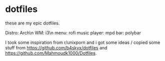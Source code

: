 # dotfiles

these are my epic dotfiles.

Distro: Arch\n
WM: i3\n
menu: rofi
music player: mpd
bar: polybar

I took some inspiration from r/unixporn and i got some ideas / copied some stuff from https://github.com/b4skyx/dotfiles and https://github.com/Mahmoudk1000/Dotfiles.
